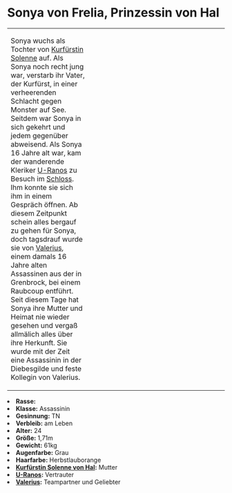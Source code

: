 # Sonya von Frelia, Prinzessin von Hal

<primary-label ref="npc"/>

<secondary-label ref="faergria"/>

<secondary-label ref="hal"/>

<secondary-label ref="diebesgilde"/>

<table>
<tr><td>
<p>
Sonya wuchs als Tochter von <a href="Solenne.md">Kurfürstin Solenne</a> auf. Als Sonya noch recht jung war, verstarb ihr
Vater, der Kurfürst, in einer verheerenden Schlacht gegen Monster auf See. Seitdem war Sonya in sich gekehrt und jedem
gegenüber abweisend. Als Sonya 16 Jahre alt war, kam der wanderende Kleriker <a href="U-Ranos.md">U-Ranos</a> zu Besuch
im <a href="Frelia.md" anchor="bl-tenschloss-frelia">Schloss</a>. Ihm konnte sie sich ihm in einem Gespräch
öffnen. Ab diesem Zeitpunkt schein alles bergauf zu gehen für Sonya, doch tagsdrauf wurde sie von
<a href="Valerius.md">Valerius</a>, einem damals 16 Jahre alten Assassinen aus der
<a href="Grenbrock.md" anchor="diebesgilde"></a> in Grenbrock, bei einem Raubcoup entführt. Seit diesem Tage
hat Sonya ihre Mutter und Heimat nie wieder gesehen und vergaß allmälich alles über ihre Herkunft. Sie wurde mit der
Zeit eine Assassinin in der Diebesgilde und feste Kollegin von Valerius.
</p>

</td><td width="300">
<!-- Edit here -->
<img src="sonya.png" alt="" />
</td></tr>
</table>

<procedure title="Allgemeine Informationen">
<list columns="2">
<li><b>Rasse:</b> <a href="Folks.md" anchor="menschen"></a></li>
<li><b>Klasse:</b> Assassinin</li>
<li><b>Gesinnung:</b> TN</li>
<li><b>Verbleib:</b> am Leben</li>
</list>
</procedure>

<procedure title="Aussehen">
<list columns="3">
<li><b>Alter:</b> 24</li>
<li><b>Größe:</b> 1,71m</li>
<li><b>Gewicht:</b> 61kg</li>
<li><b>Augenfarbe:</b> Grau</li>
<li><b>Haarfarbe:</b> Herbstlauborange</li>
</list>
</procedure>

<procedure title="Beziehungen">
<list columns="2">
<li><b><a href="Solenne.md">Kurfürstin Solenne von Hal</a>:</b> Mutter</li>
<li><b><a href="U-Ranos.md">U-Ranos</a>:</b> Vertrauter</li>
<li><b><a href="Valerius.md">Valerius</a>:</b> Teampartner und Geliebter</li>
</list>
</procedure>

<!--
## Notizen

- **Ziele:** 
- **Geheimnisse:** 
-->